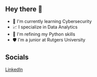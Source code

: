 ## Hey there 👋
- 🛜 I'm currently learning Cybersecurity
- 📈 I specialize in Data Analytics 
- 🐍 I'm refining my Python skills 
- 🛡️ I'm a junior at Rutgers University 

## Socials
[LinkedIn](https://www.linkedin.com/in/jleites356/) 

<!--
**jacobleites/jacobleites** is a ✨ _special_ ✨ repository because its `README.md` (this file) appears on your GitHub profile.

Here are some ideas to get you started:

- 🔭 I’m currently working on ...
- 🌱 I’m currently learning ...
- 👯 I’m looking to collaborate on ...
- 🤔 I’m looking for help with ...
- 💬 Ask me about ...
- 📫 How to reach me: ...
- 😄 Pronouns: ...
- ⚡ Fun fact: ...
-->
